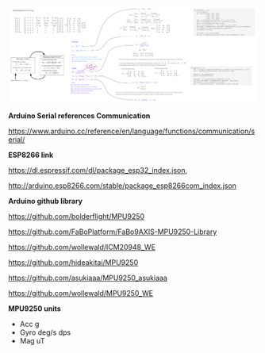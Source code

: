 ![img](https://github.com/Locchuong96/math-algorithms/blob/main/Orientation%20Detection/imgs/Orientation_detection_33.png)

**Arduino Serial references Communication**

https://www.arduino.cc/reference/en/language/functions/communication/serial/

**ESP8266 link**

https://dl.espressif.com/dl/package_esp32_index.json,

http://arduino.esp8266.com/stable/package_esp8266com_index.json

**Arduino github library**

https://github.com/bolderflight/MPU9250

https://github.com/FaBoPlatform/FaBo9AXIS-MPU9250-Library

https://github.com/wollewald/ICM20948_WE

https://github.com/hideakitai/MPU9250

https://github.com/asukiaaa/MPU9250_asukiaaa

https://github.com/wollewald/MPU9250_WE

**MPU9250 units** 

- Acc g
- Gyro deg/s dps
- Mag uT
